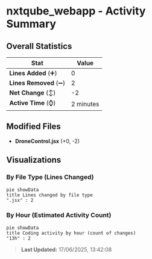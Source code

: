 # nxtqube_webapp - Activity Summary 

## Overall Statistics

| Stat                   | Value                                                             |
| ---------------------- | ----------------------------------------------------------------- |
| **Lines Added** (➕)   | 0                                          |
| **Lines Removed** (➖) | 2                                        |
| **Net Change** (↕)    | -2                |
| **Active Time** (⌚)   | 2 minutes |


## Modified Files
- **DroneControl.jsx** (+0, -2)

## Visualizations

### By File Type (Lines Changed)

```mermaid
pie showData
title Lines changed by file type
".jsx" : 2
```

### By Hour (Estimated Activity Count)

```mermaid
pie showData
title Coding activity by hour (count of changes)
"13h" : 2
```


> **Last Updated:** 17/06/2025, 13:42:08